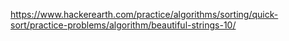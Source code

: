 https://www.hackerearth.com/practice/algorithms/sorting/quick-sort/practice-problems/algorithm/beautiful-strings-10/
